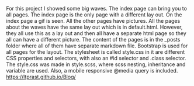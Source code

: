 For this project I showed some big waves. The index page can bring you to all pages. The index page is the only page with a different lay out. On the index page a gif is seen. All the other pages have pictures. All the pages about the waves have the same lay out which is in default.html. However, they all use this as a lay out and then all have a separate html page so they all can have a different picture. The content of the pages is in the _posts folder where all of them have separate markdown file. Bootstrap is used for all pages for the layout. The stylesheet is called style.css in it are different CSS properties and selectors, with also an #id selector and .class selector. The style.css was made in style.scss, where scss nesting, inheritance and variable are used. Also, a mobile responsive @media query is included.
https://ltprast.github.io/Blog/